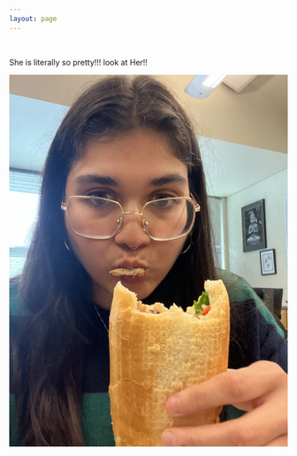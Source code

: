 ```yaml
---
layout: page
---
```


<br>
<p>She is literally so pretty!!! look at Her!!</p>


![Tiffanie Photo](/docs/assets/images/75166322068__F1FED4CA-CD5F-4866-972D-170E67395B0E.JPEG)
